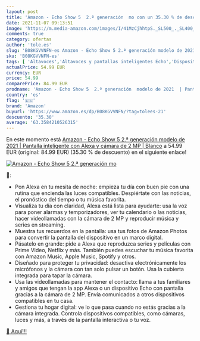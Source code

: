 ```yaml
---
layout: post
title: 'Amazon - Echo Show 5  2.ª generación  mo con un 35.30 % de descuento'
date: 2021-11-07 09:13:51
image: 'https://m.media-amazon.com/images/I/41MzCjhhtpS._SL500_._SL400_.jpg'
comments: true
category: ofertas
author: 'tole.es'
slug: 'B08KGVVNFN-es Amazon - Echo Show 5 2.ª generación modelo de 2021 |...'
sku: 'B08KGVVNFN-es'
tags: [ 'Altavoces','Altavoces y pantallas inteligentes Echo','Dispositivos Amazon','Dispositivos Amazon y Accesorios','Electrónica','Equipos de audio y Hi-Fi','Pantallas inteligentes','alexa','amazon', ]
actualPrice: 54.99 EUR
currency: EUR
price: 54.99
comparePrice: 84.99 EUR
prodname: 'Amazon - Echo Show 5  2.ª generación  modelo de 2021  | Pantalla inteligente con Alexa y cámara de 2 MP | Blanco'
country: 'es'
flag: '🇪🇸'
brand: 'Amazon'
buyurl: 'https://www.amazon.es/dp/B08KGVVNFN/?tag=tolees-21'
descuento: '35.30'
average: '63.3584210526315'
---
```


En este momento está [Amazon - Echo Show 5  2.ª generación  modelo de 2021  | Pantalla inteligente con Alexa y cámara de 2 MP | Blanco](https://www.amazon.es/dp/B08KGVVNFN/?tag=tolees-21) a 54.99 EUR (original: 84.99 EUR) (35.30 %  de descuento) en el siguiente enlace!

[![Amazon - Echo Show 5  2.ª generación  mo](https://m.media-amazon.com/images/I/41MzCjhhtpS._SL500_._SL400_.jpg)](https://www.amazon.es/dp/B08KGVVNFN/?tag=tolees-21)

🔎:

- Pon Alexa en tu mesita de noche: empieza tu día con buen pie con una rutina que encienda las luces compatibles. Despiértate con las noticias, el pronóstico del tiempo o tu música favorita.
- Visualiza tu día con claridad, Alexa está lista para ayudarte: usa la voz para poner alarmas y temporizadores, ver tu calendario o las noticias, hacer videollamadas con la cámara de 2 MP y reproducir música y series en streaming.
- Muestra tus recuerdos en la pantalla: usa tus fotos de Amazon Photos para convertir la pantalla del dispositivo en un marco digital.
- Pásatelo en grande: pide a Alexa que reproduzca series y películas con Prime Video, Netflix y más. También puedes escuchar tu música favorita con Amazon Music, Apple Music, Spotify y otros.
- Diseñado para proteger tu privacidad: desactiva electrónicamente los micrófonos y la cámara con tan solo pulsar un botón. Usa la cubierta integrada para tapar la cámara.
- Usa las videollamadas para mantener el contacto: llama a tus familiares y amigos que tengan la app Alexa o un dispositivo Echo con pantalla gracias a la cámara de 2 MP. Envía comunicados a otros dispositivos compatibles en tu casa.
- Gestiona tu hogar digital: ve lo que pasa cuando no estás gracias a la cámara integrada. Controla dispositivos compatibles, como cámaras, luces y más, a través de la pantalla interactiva o tu voz.

[🛒 Aquí!!!](https://www.amazon.es/dp/B08KGVVNFN/?tag=tolees-21)
